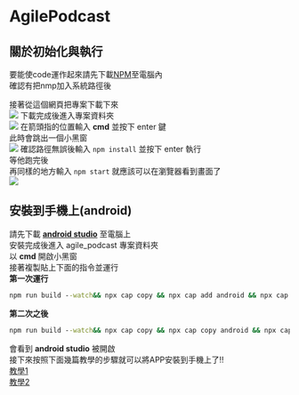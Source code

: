 # AgilePodcast

## 關於初始化與執行
要能使code運作起來請先下載[NPM](https://www.npmjs.com/)至電腦內  
確認有把nmp加入系統路徑後

接著從這個網頁把專案下載下來  
![](https://i.imgur.com/0QV780Z.png)
下載完成後進入專案資料夾  
![](https://i.imgur.com/C1WJ0nm.png)
在箭頭指的位置輸入 **cmd** 並按下 enter 鍵  
此時會跳出一個小黑窗  
![](https://i.imgur.com/8x07TI5.png)
確認路徑無誤後輸入 `npm install` 並按下 enter 執行  
等他跑完後  
再同樣的地方輸入 `npm start` 就應該可以在瀏覽器看到畫面了  
![](https://i.imgur.com/7LQrYVQ.png)

## 安裝到手機上(android)
請先下載 [**android studio**](https://developer.android.com/studio) 至電腦上  
安裝完成後進入 agile_podcast 專案資料夾  
以 **cmd** 開啟小黑窗  
接著複製貼上下面的指令並運行  
**第一次運行**
``` cmd
npm run build --watch&& npx cap copy && npx cap add android && npx cap copy android && npx cap open android
```
**第二次之後**
``` cmd
npm run build --watch&& npx cap copy && npx cap copy android && npx cap open android
```
會看到 **android studio** 被開啟  
接下來按照下面幾篇教學的步驟就可以將APP安裝到手機上了!!  
[教學1](https://yiyingloveart.blogspot.com/2016/01/android-app-app.html)  
[教學2](https://readandplay.pixnet.net/blog/post/183736257)  
